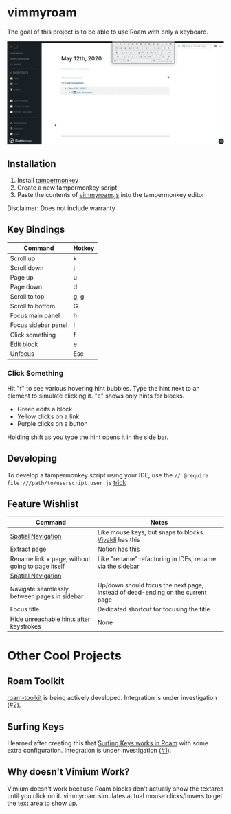 # vimmyroam

The goal of this project is to be able to use Roam with only a keyboard.

![](demo.gif)

## Installation

1. Install [tampermonkey](https://www.tampermonkey.net/)
2. Create a new tampermonkey script
3. Paste the contents of [vimmyroam.js](https://raw.githubusercontent.com/tntmarket/vimmyroam/master/vimmyroam.js) into the tampermonkey editor

Disclaimer: Does not include warranty

## Key Bindings

| Command | Hotkey |
| ------------- | ------------- |
| Scroll up | k |
| Scroll down | j |
| Page up | u |
| Page down | d |
| Scroll to top | g, g |
| Scroll to bottom | G |
| Focus main panel | h |
| Focus sidebar panel | l |
| Click something | f |
| Edit block | e |
| Unfocus | Esc |

### Click Something

Hit "f" to see various hovering hint bubbles. Type the hint next to an element to simulate clicking it. "e" shows only hints for blocks.

* Green edits a block
* Yellow clicks on a link
* Purple clicks on a button

Holding shift as you type the hint opens it in the side bar.

## Developing

To develop a tampermonkey script using your IDE, use the `// @require file:///path/to/userscript.user.js` [trick](https://stackoverflow.com/questions/41212558/develop-tampermonkey-scripts-in-a-real-ide-with-automatic-deployment-to-openuser)

## Feature Wishlist

| Command | Notes |
| ------------- | ------------- |
| [Spatial Navigation](https://github.com/tntmarket/vimmyroam/issues/5) | Like mouse keys, but snaps to blocks. [Vivaldi](https://help.vivaldi.com/article/spatial-navigation/) has this |
| Extract page | Notion has this |
| Rename link + page, without going to page itself | Like "rename" refactoring in IDEs, rename via the sidebar |
| [Spatial Navigation](https://github.com/tntmarket/vimmyroam/issues/5) |  |
| Navigate seamlessly between pages in sidebar | Up/down should focus the next page, instead of dead-ending on the current page |
| Focus title | Dedicated shortcut for focusing the title |
| Hide unreachable hints after keystrokes | None |
 
# Other Cool Projects

## Roam Toolkit

[roam-toolkit](https://github.com/roam-unofficial/roam-toolkit) is being actively developed. Integration is under investigation ([#2](https://github.com/tntmarket/vimmyroam/issues/2)).

## Surfing Keys

I learned after creating this that [Surfing Keys works in Roam](https://www.youtube.com/watch?time_continue=2&v=ezNK8zXe0UE) with some extra configuration. Integration is under investigation ([#1](https://github.com/tntmarket/vimmyroam/issues/1)).

## Why doesn't Vimium Work?

Vimium doesn't work because Roam blocks don't actually show the textarea until you click on it. vimmyroam simulates actual mouse clicks/hovers to get the text area to show up.
